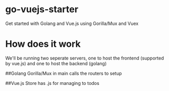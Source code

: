 # go-vuejs-starter
Get started with Golang and Vue.js using Gorilla/Mux and Vuex

# How does it work
We'll be running two seperate servers, one to host the frontend (supported  by vue.js) and one to host the backend (golang)

##Golang
Gorilla/Mux in main calls the routers to setup

##Vue.js
Store has .js for managing to todos
